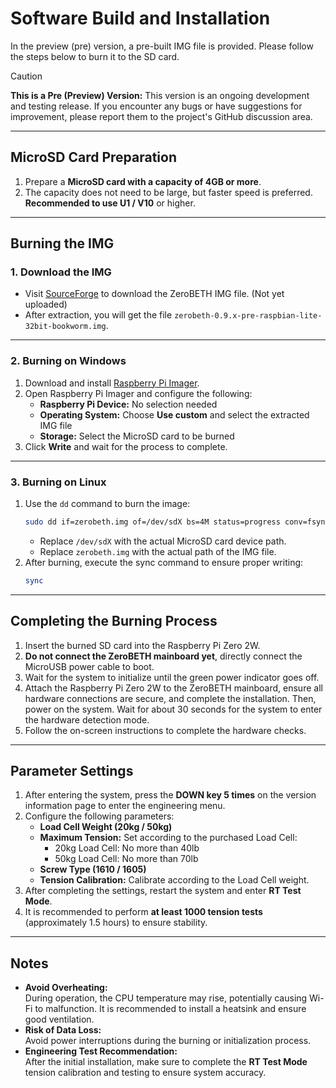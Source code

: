 
# Software Build and Installation

In the preview (pre) version, a pre-built IMG file is provided. Please follow the steps below to burn it to the SD card.

> [!CAUTION]  
> **This is a Pre (Preview) Version:** This version is an ongoing development and testing release. If you encounter any bugs or have suggestions for improvement, please report them to the project's GitHub discussion area.  
---

## MicroSD Card Preparation

1. Prepare a **MicroSD card with a capacity of 4GB or more**.  
2. The capacity does not need to be large, but faster speed is preferred. **Recommended to use U1 / V10** or higher.  

---

## Burning the IMG

### 1. Download the IMG

- Visit [SourceForge](https://sourceforge.net/) to download the ZeroBETH IMG file. (Not yet uploaded)
- After extraction, you will get the file `zerobeth-0.9.x-pre-raspbian-lite-32bit-bookworm.img`.  

---

### 2. Burning on Windows

1. Download and install [Raspberry Pi Imager](https://www.raspberrypi.com/software/).
2. Open Raspberry Pi Imager and configure the following:  
   - **Raspberry Pi Device:** No selection needed  
   - **Operating System:** Choose **Use custom** and select the extracted IMG file  
   - **Storage:** Select the MicroSD card to be burned  
3. Click **Write** and wait for the process to complete.  

---

### 3. Burning on Linux

1. Use the `dd` command to burn the image:  
   ```bash
   sudo dd if=zerobeth.img of=/dev/sdX bs=4M status=progress conv=fsync
   ```
   - Replace `/dev/sdX` with the actual MicroSD card device path.  
   - Replace `zerobeth.img` with the actual path of the IMG file.  
2. After burning, execute the sync command to ensure proper writing:  
   ```bash
   sync
   ```  

---

## Completing the Burning Process

1. Insert the burned SD card into the Raspberry Pi Zero 2W.  
2. **Do not connect the ZeroBETH mainboard yet**, directly connect the MicroUSB power cable to boot.  
3. Wait for the system to initialize until the green power indicator goes off.  
4. Attach the Raspberry Pi Zero 2W to the ZeroBETH mainboard, ensure all hardware connections are secure, and complete the installation. Then, power on the system. Wait for about 30 seconds for the system to enter the hardware detection mode.  
5. Follow the on-screen instructions to complete the hardware checks.  

---

## Parameter Settings

1. After entering the system, press the **DOWN key 5 times** on the version information page to enter the engineering menu.  
2. Configure the following parameters:  
   - **Load Cell Weight (20kg / 50kg)**  
   - **Maximum Tension:** Set according to the purchased Load Cell:  
     - 20kg Load Cell: No more than 40lb  
     - 50kg Load Cell: No more than 70lb  
   - **Screw Type (1610 / 1605)**  
   - **Tension Calibration:** Calibrate according to the Load Cell weight.  
3. After completing the settings, restart the system and enter **RT Test Mode**.  
4. It is recommended to perform **at least 1000 tension tests** (approximately 1.5 hours) to ensure stability.  

---

## Notes

- **Avoid Overheating:**  
  During operation, the CPU temperature may rise, potentially causing Wi-Fi to malfunction. It is recommended to install a heatsink and ensure good ventilation.  
- **Risk of Data Loss:**  
  Avoid power interruptions during the burning or initialization process.  
- **Engineering Test Recommendation:**  
  After the initial installation, make sure to complete the **RT Test Mode** tension calibration and testing to ensure system accuracy.  
